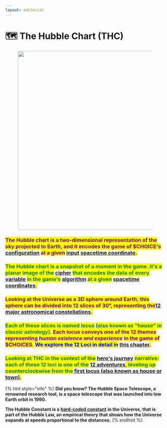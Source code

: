 ```yaml
---
layout: editorial
---
```


# 🗺️ The Hubble Chart (THC)

<figure><img src="../../../../../../.gitbook/assets/pexels-btgl-♡-13374654.jpg" alt="" width="563"><figcaption></figcaption></figure>

### <mark style="color:purple;">**The Hubble chart is a two-dimensional representation of the sky projected to Earth, and it encodes the game of $CHOICE's**</mark> [configuration](../../../../computers/the-usdchoice-of-computers/algorithms/variables-and-constants.md) <mark style="color:purple;">**at a given**</mark> [input](../../../../computers/the-usdchoice-of-computers/algorithms/inputs-and-outputs.md) [spacetime coordinate](../../../../astrophysics/big-bang/big-bang/observational/the-cosmos.md)<mark style="color:purple;">.</mark>

### <mark style="color:green;">**The Hubble chart is a snapshot of a moment in the game. It's a planar image of the**</mark> [cipher](../../../../computers/the-usdchoice-of-computers/cryptography/) <mark style="color:green;">**that encodes the data of every**</mark> [variable](../../../../computers/the-usdchoice-of-computers/simulations-and-determinism.md) <mark style="color:green;">**in the game's**</mark> [algorithm](../../../../computers/the-usdchoice-of-computers/algorithms/) <mark style="color:green;">**at a given**</mark> [spacetime coordinates](../../../../astrophysics/big-bang/big-bang/observational/the-cosmos.md)<mark style="color:green;">.</mark>

### <mark style="color:purple;">Looking at the Universe as a 3D sphere around  Earth, this sphere can be divided into 12 slices of 30°, representing the</mark>[12 major astronomical constellations](../../constellations/)<mark style="color:purple;">.</mark>&#x20;

### <mark style="color:green;">Each of these slices is named</mark> <mark style="color:green;"></mark>_<mark style="color:green;">locus</mark>_ <mark style="color:green;"></mark><mark style="color:green;">(also known as "house" in classic astrology).</mark> <mark style="color:purple;">Each locus conveys one of the 12 themes representing</mark> <mark style="color:purple;"></mark>_<mark style="color:purple;">human existence and experience</mark>_ <mark style="color:purple;"></mark><mark style="color:purple;">in the game of $CHOICES.</mark> <mark style="color:blue;">We explore the 12 Loci in detail in</mark> [this chapter](../../houses/)<mark style="color:blue;">.</mark>

### <mark style="color:green;">**Looking at THC in the context of the**</mark> [hero's journey](../../../../storytelling/the-usdchoice-of-hero/whats-a-heros-journey/) <mark style="color:green;">**narrative: each of these 12 loci is one of the**</mark> [12 adventures](../../../../storytelling/the-usdchoice-of-hero/the-game-of-usdchoices/the-heros-journey-archetypes/)<mark style="color:green;">**, leveling up counterclockwise from the**</mark>[ first locus (also known as house or town)](../../../../storytelling/the-usdchoice-of-hero/the-game-of-usdchoices/the-heros-journey-archetypes/do-you-accept-the-adventure/.-..md)<mark style="color:green;">**.**</mark>

{% hint style="info" %}
**Did you know? The Hubble Space Telescope, a renowned research tool, is a space telescope that was launched into low Earth orbit in 1990.**&#x20;

**The Hubble Constant is a** [**hard-coded constant**](../../../../astrophysics/big-bang/big-bang/the-fundamental-constants.md) **in the Universe, that is part of the Hubble Law, an empirical theory that shows how the Universe expands at speeds proportional to the distances.**
{% endhint %}
